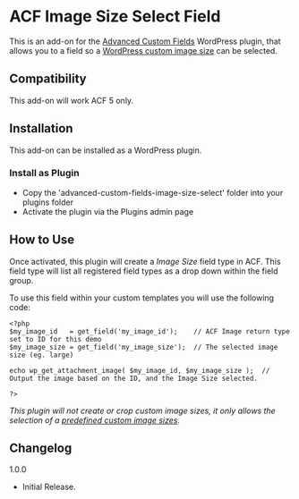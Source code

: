 # ACF Image Size Select Field

This is an add-on for the [Advanced Custom Fields](http://advancedcustomfields.com/) WordPress plugin, that allows you to a field so a [WordPress custom image size](https://developer.wordpress.org/reference/functions/add_image_size/) can be selected.

## Compatibility

This add-on will work ACF 5 only.

## Installation

This add-on can be installed as a WordPress plugin.

### Install as Plugin

* Copy the 'advanced-custom-fields-image-size-select' folder into your plugins folder
* Activate the plugin via the Plugins admin page

## How to Use

Once activated, this plugin will create a *Image Size* field type in ACF.  This field type will list all registered field types as a drop down within the field group.

To use this field within your custom templates you will use the following code:

```
<?php
$my_image_id   = get_field('my_image_id');    // ACF Image return type set to ID for this demo
$my_image_size = get_field('my_image_size');  // The selected image size (eg. large)

echo wp_get_attachment_image( $my_image_id, $my_image_size );  // Output the image based on the ID, and the Image Size selected.

?>
```

*This plugin will not create or crop custom image sizes, it only allows the selection of a [predefined custom image sizes](https://developer.wordpress.org/reference/functions/add_image_size/).*

## Changelog

1.0.0
* Initial Release.